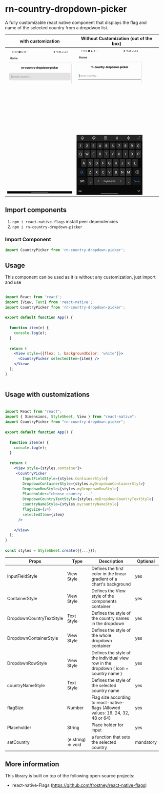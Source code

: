 # rn-country-dropdown-picker

A fully customizable react native component that displays the flag and name of the selected country from a dropdwon list.

|                          with customization                              |                         Without Customization (out of the box)                                    |
| -------------------------------------------------------------------------------------------- | ------------------------------------------------------------------------------ | 
|![](https://github.com/faccon/rn-country-dropdown-picker/blob/master/src/docs/rn-country-dropdown-picker.gif)|![](https://github.com/faccon/rn-country-dropdown-picker/blob/master/src/docs/rn-country-dropdown-picker2.gif)|


## Import components

1. `npm i react-native-flags` install peer dependencies
2. `npm i rn-country-dropdown-picker`



### Import Component
```javascript
import CountryPicker from 'rn-country-dropdown-picker';

```

## Usage

This component can be used as it is without any customization, just import and use

```jsx

import React from 'react';
import {View, Text} from 'react-native';
import CountryPicker from 'rn-country-dropdown-picker';

export default function App() {

  function item(e) {
    console.log(e);
  }

  return (
    <View style={{flex: 1, backgroundColor: 'white'}}>
      <CountryPicker selectedItem={item} />
    </View>
  );
}



```

## Usage with customizations

```jsx

import React from "react";
import { Dimensions, StyleSheet, View } from "react-native";
import CountryPicker from "rn-country-dropdown-picker";

export default function App() {

  function item(e) {
    console.log(e);
  }

  return (
    <View style={styles.container}>
     <CountryPicker
        InputFieldStyle={styles.ContainerStyle}
        DropdownContainerStyle={styles.myDropdownContainerStyle}
        DropdownRowStyle={styles.myDropdownRowStyle}
        Placeholder="choose country ..."
        DropdownCountryTextStyle={styles.myDropdownCountryTextStyle}
        countryNameStyle={styles.mycountryNameStyle}
        flagSize={24}
        selectedItem={item}
      />

    </View>
  );
}

const styles = StyleSheet.create({{...}});


```

| Props                         | Type               | Description                                                                 	          |  Optional      |
| ----------------------------- | ------------------ | -------------------------------------------------------------------------------------- | -------------- |
| InputFieldStyle		            | View Style	       | Defines the first color in the linear gradient of a chart's background   	            |      yes       |
| ContainerStyle                | View Style         | Defines the View style of the components container    				                          |      yes       |
| DropdownCountryTextStyle      | Text Style         | Defines the style of the country names in the dropdown    			                        |      yes       |
| DropdownContainerStyle	      | View Style         | Defines the style of the whole dropdown container        			                        |      yes       |
| DropdownRowStyle		          | View Style         | Defines the style of the individual view row in the dropdown ( icon + country name )   |      yes       |
| countryNameStyle	          	| Text Style         | Defines the style of the selected country name  					                              |      yes       |
| flagSize			                | Number             | Flag size according to react-native-flags  (Allowed values: 16, 24, 32, 48 or 64)      |      yes       |
| Placeholder                   | String             | Place holder for input                                                                 |      yes       |
| setCountry	                  | (e:string) => void | a function that sets the selected country                                              |    mandatory   |

## More information

This library is built on top of the following open-source projects:

- react-native-Flags (https://github.com/frostney/react-native-flags)
